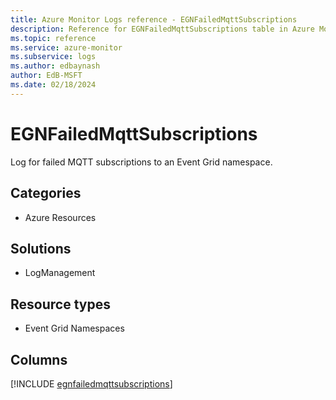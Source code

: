 ```yaml
---
title: Azure Monitor Logs reference - EGNFailedMqttSubscriptions
description: Reference for EGNFailedMqttSubscriptions table in Azure Monitor Logs.
ms.topic: reference
ms.service: azure-monitor
ms.subservice: logs
ms.author: edbaynash
author: EdB-MSFT
ms.date: 02/18/2024
---
```


# EGNFailedMqttSubscriptions

Log for failed MQTT subscriptions to an Event Grid namespace.


## Categories

- Azure Resources

## Solutions

- LogManagement

## Resource types

- Event Grid Namespaces

## Columns
  
[!INCLUDE [egnfailedmqttsubscriptions](.././tables/includes/egnfailedmqttsubscriptions-include.md)]
